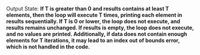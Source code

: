 Output State: **If T is greater than 0 and results contains at least T elements, then the loop will execute T times, printing each element in results sequentially. If T is 0 or lower, the loop does not execute, and results remains unchanged. If results is empty, the loop does not execute, and no values are printed. Additionally, if data does not contain enough elements for T iterations, it may lead to an index out of bounds error, which is not handled in the code.**